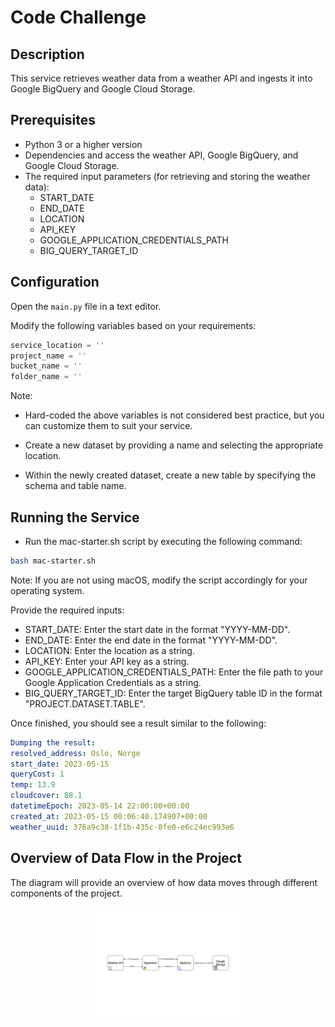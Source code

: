 # Code Challenge

## Description

This service retrieves weather data from a weather API and ingests it into Google BigQuery and Google Cloud Storage. 


## Prerequisites

- Python 3 or a higher version
- Dependencies and access the weather API, Google BigQuery, and Google Cloud Storage.
- The required input parameters (for retrieving and storing the weather data):
     - START_DATE
     - END_DATE
     - LOCATION 
     - API_KEY 
     - GOOGLE_APPLICATION_CREDENTIALS_PATH
     - BIG_QUERY_TARGET_ID

## Configuration
Open the <code>main.py</code> file in a text editor.

Modify the following variables based on your requirements:

```python
service_location = ''
project_name = ''
bucket_name = ''
folder_name = ''
```
Note: 
- Hard-coded the above variables is not considered best practice, but you can customize them to suit your service.
- Create a new dataset by providing a name and selecting the appropriate location.

- Within the newly created dataset, create a new table by specifying the schema and table name.


## Running the Service
- Run the mac-starter.sh script by executing the following command:

```bash
bash mac-starter.sh
```

Note: If you are not using macOS, modify the script accordingly for your operating system.

Provide the required inputs:

- START_DATE: Enter the start date in the format "YYYY-MM-DD".
- END_DATE: Enter the end date in the format "YYYY-MM-DD".
- LOCATION: Enter the location as a string.
- API_KEY: Enter your API key as a string.
- GOOGLE_APPLICATION_CREDENTIALS_PATH: Enter the file path to your Google Application Credentials as a string.
- BIG_QUERY_TARGET_ID: Enter the target BigQuery table ID in the format "PROJECT.DATASET.TABLE".

Once finished, you should see a result similar to the following:

```yaml
Dumping the result:
resolved_address: Oslo, Norge
start_date: 2023-05-15
queryCost: 1
temp: 13.9
cloudcover: 88.1
datetimeEpoch: 2023-05-14 22:00:00+00:00
created_at: 2023-05-15 00:06:40.174907+00:00
weather_uuid: 376a9c38-1f1b-435c-8fe0-e6c24ec993e6
```
## Overview of Data Flow in the Project
The diagram will provide an overview of how data moves through different components of the project.

<p align="center">
<img src="Pipeline Diagram.drawio.png" alt="Pipeline Diagram" width="50%">
</p>